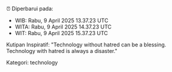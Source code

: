 ⏰ Diperbarui pada:
- WIB: Rabu, 9 April 2025 13.37.23 UTC
- WITA: Rabu, 9 April 2025 14.37.23 UTC
- WIT: Rabu, 9 April 2025 15.37.23 UTC

Kutipan Inspiratif:
"Technology without hatred can be a blessing. Technology with hatred is always a disaster."


Kategori: technology

